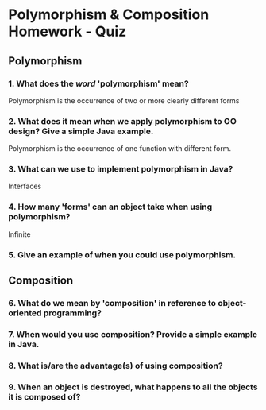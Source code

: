 # Polymorphism & Composition Homework - Quiz

## Polymorphism

### 1. What does the ___word___ 'polymorphism' mean?
Polymorphism is the occurrence of two or more clearly different forms

### 2. What does it mean when we apply polymorphism to OO design? Give a simple Java example.
Polymorphism is the occurrence of one function with different form. 

### 3. What can we use to implement polymorphism in Java?
Interfaces

### 4. How many 'forms' can an object take when using polymorphism?
Infinite

### 5. Give an example of when you could use polymorphism.



## Composition

### 6. What do we mean by 'composition' in reference to object-oriented programming?

### 7. When would you use composition? Provide a simple example in Java.

### 8. What is/are the advantage(s) of using composition?

### 9. When an object is destroyed, what happens to all the objects it is composed of?


